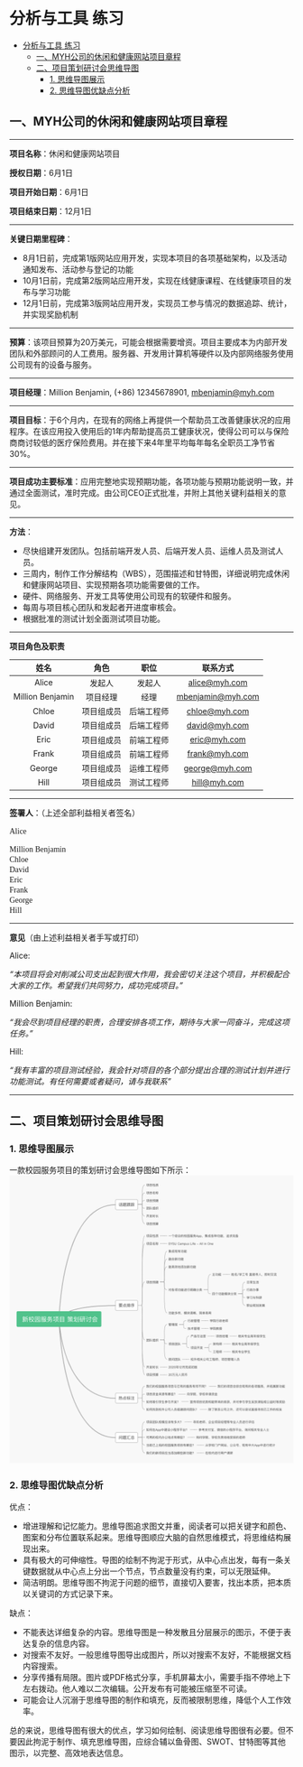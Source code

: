 # 分析与工具 练习

- [分析与工具 练习](#分析与工具-练习)
  - [一、MYH公司的休闲和健康网站项目章程](#一myh公司的休闲和健康网站项目章程)
  - [二、项目策划研讨会思维导图](#二项目策划研讨会思维导图)
    - [1. 思维导图展示](#1-思维导图展示)
    - [2. 思维导图优缺点分析](#2-思维导图优缺点分析)
  

## 一、MYH公司的休闲和健康网站项目章程

______

**项目名称**：休闲和健康网站项目

**授权日期**：6月1日

**项目开始日期**：6月1日 
           
**项目结束日期**：12月1日

______

**关键日期里程碑**：
- 8月1日前，完成第1版网站应用开发，实现本项目的各项基础架构，以及活动通知发布、活动参与登记的功能
- 10月1日前，完成第2版网站应用开发，实现在线健康课程、在线健康项目的发布与学习功能
- 12月1日前，完成第3版网站应用开发，实现员工参与情况的数据追踪、统计，并实现奖励机制

------

**预算**：该项目预算为20万美元，可能会根据需要增资。项目主要成本为内部开发团队和外部顾问的人工费用。服务器、开发用计算机等硬件以及内部网络服务使用公司现有的设备与服务。

------

**项目经理**：Million Benjamin, (+86) 12345678901, mbenjamin@myh.com

------

**项目目标**：于6个月内，在现有的网络上再提供一个帮助员工改善健康状况的应用程序。在该应用投入使用后的1年内帮助提高员工健康状况，使得公司可以与保险商商讨较低的医疗保险费用。并在接下来4年里平均每年每名全职员工净节省30%。

------

**项目成功主要标准**：应用完整地实现预期功能，各项功能与预期功能说明一致，并通过全面测试，准时完成。由公司CEO正式批准，并附上其他关键利益相关的意见。

------

**方法**：
- 尽快组建开发团队。包括前端开发人员、后端开发人员、运维人员及测试人员。
- 三周内，制作工作分解结构（WBS），范围描述和甘特图，详细说明完成休闲和健康网站项目、实现预期各项功能需要做的工作。
- 硬件、网络服务、开发工具等使用公司现有的软硬件和服务。
- 每周与项目核心团队和发起者开进度审核会。
- 根据批准的测试计划全面测试项目功能。

------

**项目角色及职责**

|       姓名       	|    角色    	|    职位    	|      联系方式     	|
|:----------------:	|:----------:	|:----------:	|:-----------------:	|
|       Alice      	|   发起人   	|   发起人   	|   alice@myh.com   	|
| Million Benjamin 	|  项目经理  	|    经理    	| mbenjamin@myh.com 	|
|       Chloe      	| 项目组成员 	| 后端工程师 	|   chloe@myh.com   	|
|       David      	| 项目组成员 	| 后端工程师 	|   david@myh.com   	|
|       Eric       	| 项目组成员 	| 前端工程师 	|    eric@myh.com   	|
|       Frank      	| 项目组成员 	| 前端工程师 	|   frank@myh.com   	|
|      George      	| 项目组成员 	| 运维工程师 	|   george@myh.com  	|
|       Hill       	| 项目组成员 	| 测试工程师 	|    hill@myh.com   	|


------

**签署人**：（上述全部利益相关者签名）

<font face="Zapfino">Alice</font>

<font face="Zapfino">Million Benjamin</font>
<br />
<font face="Zapfino">Chloe</font>
<br />
<font face="Zapfino">David</font>
<br />
<font face="Zapfino">Eric</font>
<br />
<font face="Zapfino">Frank</font>
<br />
<font face="Zapfino">George</font> 
<br />
<font face="Zapfino">Hill</font>

------

**意见**（由上述利益相关者手写或打印）

Alice:

*“本项目将会对削减公司支出起到很大作用，我会密切关注这个项目，并积极配合大家的工作。希望我们共同努力，成功完成项目。”*

Million Benjamin:

*“我会尽到项目经理的职责，合理安排各项工作，期待与大家一同奋斗，完成这项任务。”*

Hill:

*“我有丰富的项目测试经验，我会针对项目的各个部分提出合理的测试计划并进行功能测试。有任何需要或者疑问，请与我联系”*


------





## 二、项目策划研讨会思维导图

### 1. 思维导图展示
一款校园服务项目的策划研讨会思维导图如下所示：
![](./Images/scheme_seminar.jpg)

### 2. 思维导图优缺点分析

优点：
- 增进理解和记忆能力。思维导图追求图文并重，阅读者可以把关键字和颜色、图案和分布位置联系起来。思维导图顺应大脑的自然思维模式，将思维结构展现出来。
- 具有极大的可伸缩性。导图的绘制不拘泥于形式，从中心点出发，每有一条关键数据就从中心点上分出一个节点，节点数量没有约束，可以无限延伸。
- 简洁明朗。思维导图不拘泥于问题的细节，直接切入要害，找出本质，把本质以关键词的方式记录下来。

缺点：
- 不能表达详细复杂的内容。思维导图是一种发散且分层展示的图示，不便于表达复杂的信息内容。
- 对搜索不友好。一般思维导图导出成图片，所以对搜索不友好，不能根据文档内容搜索。
- 分享传播有局限。图片或PDF格式分享，手机屏幕太小，需要手指不停地上下左右拨动。他人难以二次编辑。公开发布有可能被压缩至不可读。
- 可能会让人沉溺于思维导图的制作和填充，反而被限制思维，降低个人工作效率。

总的来说，思维导图有很大的优点，学习如何绘制、阅读思维导图很有必要。但不要因此拘泥于制作、填充思维导图，应综合辅以鱼骨图、SWOT、甘特图等其他图示，以完整、高效地表达信息。

